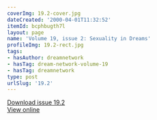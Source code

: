 ```yaml
---
coverImg: 19.2-cover.jpg
dateCreated: '2000-04-01T11:32:52'
itemId: bcphbugth7l
layout: page
name: 'Volume 19, issue 2: Sexuality in Dreams'
profileImg: 19.2-rect.jpg
tags:
- hasAuthor: dreamnetwork
- hasTag: dream-network-volume-19
- hasTag: dreamnetwork
type: post
urlSlug: '19.2'
---
```

<a href="../files/pdfs/Volume_19/19.2-Dream-Network-Vol-19-No-2.pdf" download="">Download issue 19.2</a><br><a href="../files/pdfs/Volume_19/19.2-Dream-Network-Vol-19-No-2.pdf">View online</a>